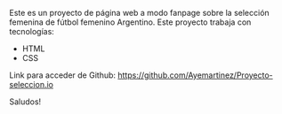 Este es un proyecto de página web a modo fanpage sobre la selección femenina de fútbol femenino Argentino. 
Este proyecto trabaja con tecnologías:

- HTML
- CSS

Link para acceder de Github: https://github.com/Ayemartinez/Proyecto-seleccion.io

Saludos!